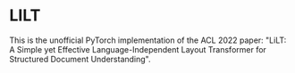 # LILT
This is the unofficial PyTorch implementation of the ACL 2022 paper: "LiLT: A Simple yet Effective Language-Independent Layout Transformer for Structured Document Understanding".
